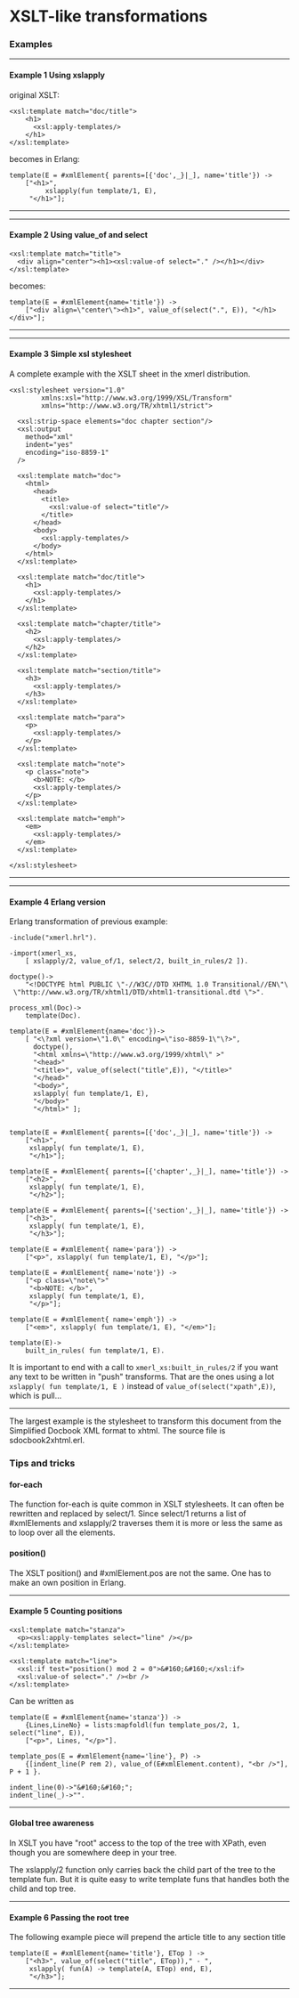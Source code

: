 <!--
%% %CopyrightBegin%
%%
%% SPDX-License-Identifier: Apache-2.0
%%
%% Copyright Ericsson AB 2024-2025. All Rights Reserved.
%%
%% Licensed under the Apache License, Version 2.0 (the "License");
%% you may not use this file except in compliance with the License.
%% You may obtain a copy of the License at
%%
%%     http://www.apache.org/licenses/LICENSE-2.0
%%
%% Unless required by applicable law or agreed to in writing, software
%% distributed under the License is distributed on an "AS IS" BASIS,
%% WITHOUT WARRANTIES OR CONDITIONS OF ANY KIND, either express or implied.
%% See the License for the specific language governing permissions and
%% limitations under the License.
%%
%% %CopyrightEnd%
-->
# XSLT-like transformations

### Examples

---

#### Example 1 Using xslapply

original XSLT:

    <xsl:template match="doc/title">
        <h1>
          <xsl:apply-templates/>
        </h1>
    </xsl:template>

becomes in Erlang:

    template(E = #xmlElement{ parents=[{'doc',_}|_], name='title'}) ->
        ["<h1>",
             xslapply(fun template/1, E),
         "</h1>"];

---

---

#### Example 2 Using value_of and select

    <xsl:template match="title">
      <div align="center"><h1><xsl:value-of select="." /></h1></div>
    </xsl:template>

becomes:

    template(E = #xmlElement{name='title'}) ->
        ["<div align=\"center\"><h1>", value_of(select(".", E)), "</h1></div>"];

---

---

#### Example 3 Simple xsl stylesheet

A complete example with the XSLT sheet in the xmerl distribution.

    <xsl:stylesheet version="1.0"
    		xmlns:xsl="http://www.w3.org/1999/XSL/Transform"
    		xmlns="http://www.w3.org/TR/xhtml1/strict">

      <xsl:strip-space elements="doc chapter section"/>
      <xsl:output
    	method="xml"
    	indent="yes"
    	encoding="iso-8859-1"
      />

      <xsl:template match="doc">
        <html>
          <head>
            <title>
              <xsl:value-of select="title"/>
            </title>
          </head>
          <body>
            <xsl:apply-templates/>
          </body>
        </html>
      </xsl:template>

      <xsl:template match="doc/title">
        <h1>
          <xsl:apply-templates/>
        </h1>
      </xsl:template>

      <xsl:template match="chapter/title">
        <h2>
          <xsl:apply-templates/>
        </h2>
      </xsl:template>

      <xsl:template match="section/title">
        <h3>
          <xsl:apply-templates/>
        </h3>
      </xsl:template>

      <xsl:template match="para">
        <p>
          <xsl:apply-templates/>
        </p>
      </xsl:template>

      <xsl:template match="note">
        <p class="note">
          <b>NOTE: </b>
          <xsl:apply-templates/>
        </p>
      </xsl:template>

      <xsl:template match="emph">
        <em>
          <xsl:apply-templates/>
        </em>
      </xsl:template>

    </xsl:stylesheet>

---

---

#### Example 4 Erlang version

Erlang transformation of previous example:

    -include("xmerl.hrl").

    -import(xmerl_xs,
    	[ xslapply/2, value_of/1, select/2, built_in_rules/2 ]).

    doctype()->
        "<!DOCTYPE html PUBLIC \"-//W3C//DTD XHTML 1.0 Transitional//EN\"\
     \"http://www.w3.org/TR/xhtml1/DTD/xhtml1-transitional.dtd \">".

    process_xml(Doc)->
    	template(Doc).

    template(E = #xmlElement{name='doc'})->
        [ "<\?xml version=\"1.0\" encoding=\"iso-8859-1\"\?>",
          doctype(),
          "<html xmlns=\"http://www.w3.org/1999/xhtml\" >"
          "<head>"
          "<title>", value_of(select("title",E)), "</title>"
          "</head>"
          "<body>",
          xslapply( fun template/1, E),
          "</body>"
          "</html>" ];


    template(E = #xmlElement{ parents=[{'doc',_}|_], name='title'}) ->
        ["<h1>",
         xslapply( fun template/1, E),
         "</h1>"];

    template(E = #xmlElement{ parents=[{'chapter',_}|_], name='title'}) ->
        ["<h2>",
         xslapply( fun template/1, E),
         "</h2>"];

    template(E = #xmlElement{ parents=[{'section',_}|_], name='title'}) ->
        ["<h3>",
         xslapply( fun template/1, E),
         "</h3>"];

    template(E = #xmlElement{ name='para'}) ->
        ["<p>", xslapply( fun template/1, E), "</p>"];

    template(E = #xmlElement{ name='note'}) ->
        ["<p class=\"note\">"
         "<b>NOTE: </b>",
         xslapply( fun template/1, E),
         "</p>"];

    template(E = #xmlElement{ name='emph'}) ->
        ["<em>", xslapply( fun template/1, E), "</em>"];

    template(E)->
        built_in_rules( fun template/1, E).

It is important to end with a call to `xmerl_xs:built_in_rules/2` if you want any
text to be written in "push" transforms. That are the ones using a lot `xslapply(
fun template/1, E )` instead of `value_of(select("xpath",E))`, which is pull...

---

The largest example is the stylesheet to transform this document from the
Simplified Docbook XML format to xhtml. The source file is sdocbook2xhtml.erl.

### Tips and tricks

#### for-each

The function for-each is quite common in XSLT stylesheets. It can often be
rewritten and replaced by select/1. Since select/1 returns a list of
#xmlElements and xslapply/2 traverses them it is more or less the same as to
loop over all the elements.

#### position()

The XSLT position() and #xmlElement.pos are not the same. One has to make an own
position in Erlang.

---

#### Example 5 Counting positions

    <xsl:template match="stanza">
      <p><xsl:apply-templates select="line" /></p>
    </xsl:template>

    <xsl:template match="line">
      <xsl:if test="position() mod 2 = 0">&#160;&#160;</xsl:if>
      <xsl:value-of select="." /><br />
    </xsl:template>

Can be written as

    template(E = #xmlElement{name='stanza'}) ->
        {Lines,LineNo} = lists:mapfoldl(fun template_pos/2, 1, select("line", E)),
        ["<p>", Lines, "</p>"].

    template_pos(E = #xmlElement{name='line'}, P) ->
        {[indent_line(P rem 2), value_of(E#xmlElement.content), "<br />"], P + 1 }.

    indent_line(0)->"&#160;&#160;";
    indent_line(_)->"".

---

#### Global tree awareness

In XSLT you have "root" access to the top of the tree with XPath, even though
you are somewhere deep in your tree.

The xslapply/2 function only carries back the child part of the tree to the
template fun. But it is quite easy to write template funs that handles both the
child and top tree.

---

#### Example 6 Passing the root tree

The following example piece will prepend the article title to any section title

    template(E = #xmlElement{name='title'}, ETop ) ->
        ["<h3>", value_of(select("title", ETop))," - ",
         xslapply( fun(A) -> template(A, ETop) end, E),
         "</h3>"];

---
